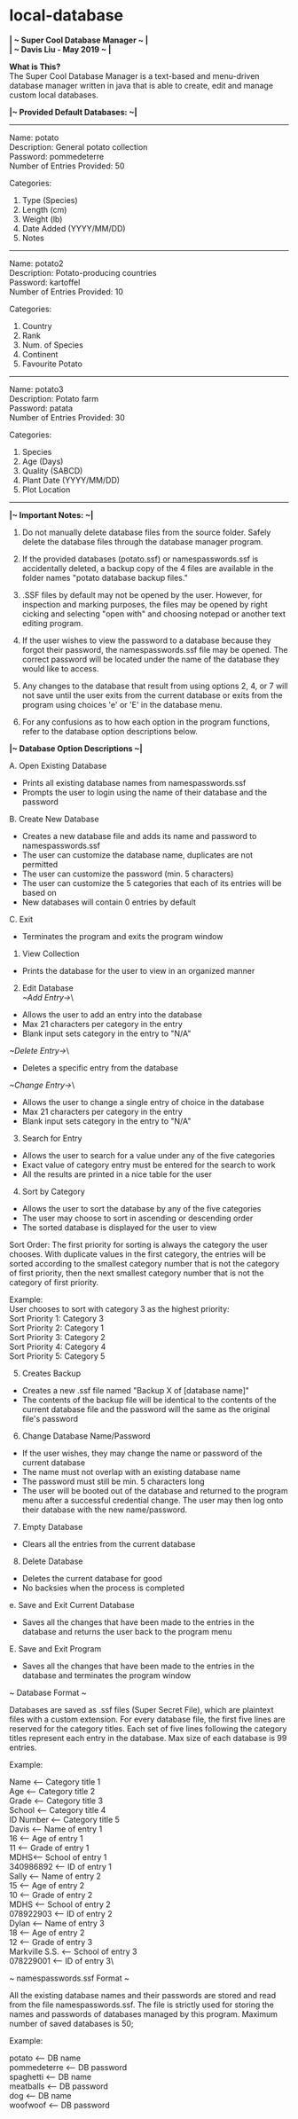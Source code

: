 # local-database

**| ~ Super Cool Database Manager ~ |\
| ~     Davis Liu - May 2019     ~ |**

**What is This?**\
The Super Cool Database Manager is a text-based and menu-driven database manager written in java that is able to create, edit and manage custom local databases.

**|~ Provided Default Databases: ~|**

<hr/>

Name: potato\
Description: General potato collection\
Password: pommedeterre\
Number of Entries Provided: 50

Categories: 		 	
1. Type (Species)
2. Length (cm)
3. Weight (lb)
4. Date Added (YYYY/MM/DD)
5. Notes

<hr/>

Name: potato2\
Description: Potato-producing countries\
Password: kartoffel\
Number of Entries Provided: 10

Categories: 		 	
1. Country
2. Rank
3. Num. of Species
4. Continent
5. Favourite Potato

<hr/>

Name: potato3\
Description: Potato farm\
Password: patata\
Number of Entries Provided: 30	

Categories: 		 	
1. Species
2. Age (Days)
3. Quality (SABCD)
4. Plant Date (YYYY/MM/DD) 
5. Plot Location
 
<hr/>

**|~ Important Notes: ~|**

1. Do not manually delete database files from the source folder. Safely delete the database files through the database manager program.

2. If the provided databases (potato.ssf) or namespasswords.ssf is accidentally deleted, a backup copy of the 4 files are available in the folder names "potato database backup files." 

3. .SSF files by default may not be opened by the user. However, for inspection and marking purposes, the files may be opened by right cicking and selecting "open with" and choosing notepad or another text editing program.

4. If the user wishes to view the password to a database because they forgot their password, the namespasswords.ssf file may be opened. The correct password will be located under the name of the database they would like to access.

5. Any changes to the database that result from using options 2, 4, or 7 will not save until the user exits from the current database or exits from the program using choices 'e' or 'E' in the database menu. 

6. For any confusions as to how each option in the program functions, refer to the database option descriptions below.

**|~ Database Option Descriptions ~|**

A. Open Existing Database
- Prints all existing database names from namespasswords.ssf
- Prompts the user to login using the name of their database and the password

B. Create New Database
- Creates a new database file and adds its name and password to namespasswords.ssf
- The user can customize the database name, duplicates are not permitted
- The user can customize the password (min. 5 characters)
- The user can customize the 5 categories that each of its entries will be based on
- New databases will contain 0 entries by default

C. Exit 
- Terminates the program and exits the program window

1. View Collection
- Prints the database for the user to view in an organized manner

2. Edit Database\
*~Add Entry->*\
- Allows the user to add an entry into the database 
- Max 21 characters per category in the entry
- Blank input sets category in the entry to "N/A" 

*~Delete Entry->*\
- Deletes a specific entry from the database	

*~Change Entry->*\
- Allows the user to change a single entry of choice in the database
- Max 21 characters per category in the entry
- Blank input sets category in the entry to "N/A"

3. Search for Entry
- Allows the user to search for a value under any of the five categories
- Exact value of category entry must be entered for the search to work
- All the results are printed in a nice table for the user

4. Sort by Category
- Allows the user to sort the database by any of the five categories
- The user may choose to sort in ascending or descending order
- The sorted database is displayed for the user to view

Sort Order: 
The first priority for sorting is always the category the user chooses. With duplicate values in the first category, the entries will be sorted according to the smallest category number that is not the category of first priority, then the next smallest category number that is not the category of first priority. 

Example:\
User chooses to sort with category 3 as the highest priority:\
Sort Priority 1: Category 3\
Sort Priority 2: Category 1\
Sort Priority 3: Category 2\
Sort Priority 4: Category 4\
Sort Priority 5: Category 5

5. Creates Backup
- Creates a new .ssf file named "Backup X of [database name]"
- The contents of the backup file will be identical to the contents of the current database file and the password will the same as the original file's password

6. Change Database Name/Password
- If the user wishes, they may change the name or password of the current database
- The name must not overlap with an existing database name
- The password must still be min. 5 characters long
- The user will be booted out of the database and returned to the program menu after a successful credential change. The user may then log onto their database with the new name/password.

7. Empty Database
- Clears all the entries from the current database

8. Delete Database
- Deletes the current database for good
- No backsies when the process is completed

e. Save and Exit Current Database
- Saves all the changes that have been made to the entries in the database and returns the user back to the program menu

E. Save and Exit Program
- Saves all the changes that have been made to the entries in the database and terminates the program window

~ Database Format ~

Databases are saved as .ssf files (Super Secret File), which are plaintext files with a custom extension. For every database file, the first five lines are reserved for the category titles. Each set of five lines following the category titles represent each entry in the database. Max size of each database is 99 entries.

Example: 

Name <-- Category title 1\
Age <-- Category title 2\
Grade <-- Category title 3\
School <-- Category title 4\
ID Number <-- Category title 5\
Davis <-- Name of entry 1\
16 <-- Age of entry 1\
11 <-- Grade of entry 1\
MDHS<-- School of entry 1\
340986892 <-- ID of entry 1\
Sally <-- Name of entry 2\
15 <-- Age of entry 2\
10 <-- Grade of entry 2\
MDHS <-- School of entry 2\
078922903 <-- ID of entry 2\
Dylan <-- Name of entry 3\
18 <-- Age of entry 2\
12 <-- Grade of entry 3\
Markville S.S. <-- School of entry 3\
078229001 <-- ID of entry 3\

~ namespasswords.ssf Format ~

All the existing database names and their passwords are stored and read from the file namespasswords.ssf. The file is strictly used for storing the names and passwords of databases managed by this program. Maximum number of saved databases is 50;

Example:

potato <-- DB name\
pommedeterre <-- DB password\
spaghetti <-- DB name\
meatballs <-- DB password\
dog <-- DB name\
woofwoof <-- DB password
